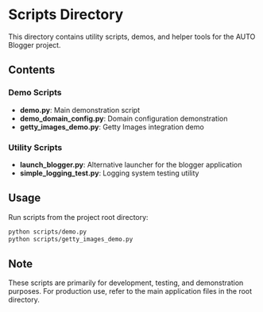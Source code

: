# Scripts Directory

This directory contains utility scripts, demos, and helper tools for the AUTO Blogger project.

## Contents

### Demo Scripts
- **demo.py**: Main demonstration script
- **demo_domain_config.py**: Domain configuration demonstration
- **getty_images_demo.py**: Getty Images integration demo

### Utility Scripts
- **launch_blogger.py**: Alternative launcher for the blogger application
- **simple_logging_test.py**: Logging system testing utility

## Usage

Run scripts from the project root directory:

```bash
python scripts/demo.py
python scripts/getty_images_demo.py
```

## Note

These scripts are primarily for development, testing, and demonstration purposes. For production use, refer to the main application files in the root directory.
